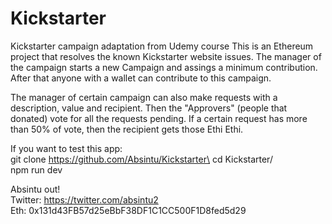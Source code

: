 # Kickstarter

Kickstarter campaign adaptation from Udemy course
This is an Ethereum project that resolves the known Kickstarter website issues.
The manager of the campaign starts a new Campaign and assings a minimum contribution. After that
anyone with a wallet can contribute to this campaign.

The manager of certain campaign can also make requests with a description, value and recipient.
Then the "Approvers" (people that donated) vote for all the requests pending. If a certain request
has more than 50% of vote, then the recipient gets those Ethi Ethi.

If you want to test this app:\
git clone https://github.com/Absintu/Kickstarter\
cd Kickstarter/\
npm run dev

Absintu out!\
Twitter: https://twitter.com/absintu2 \
Eth: 0x131d43FB57d25eBbF38DF1C1CC500F1D8fed5d29 
